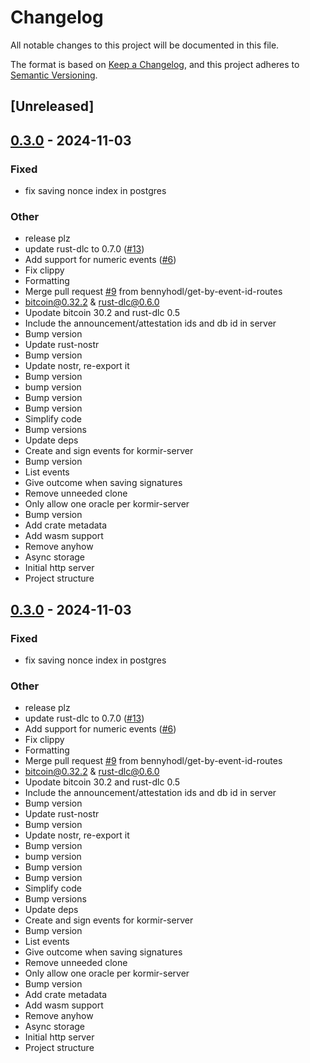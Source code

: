 # Changelog

All notable changes to this project will be documented in this file.

The format is based on [Keep a Changelog](https://keepachangelog.com/en/1.0.0/),
and this project adheres to [Semantic Versioning](https://semver.org/spec/v2.0.0.html).

## [Unreleased]

## [0.3.0](https://github.com/bennyhodl/kormir/releases/tag/kormir-server-v0.3.0) - 2024-11-03

### Fixed

- fix saving nonce index in postgres

### Other

- release plz
- update rust-dlc to 0.7.0 ([#13](https://github.com/bennyhodl/kormir/pull/13))
- Add support for numeric events ([#6](https://github.com/bennyhodl/kormir/pull/6))
- Fix clippy
- Formatting
- Merge pull request [#9](https://github.com/bennyhodl/kormir/pull/9) from bennyhodl/get-by-event-id-routes
- bitcoin@0.32.2 & rust-dlc@0.6.0
- Upodate bitcoin 30.2 and rust-dlc 0.5
- Include the announcement/attestation ids and db id in server
- Bump version
- Update rust-nostr
- Bump version
- Update nostr, re-export it
- Bump version
- bump version
- Bump version
- Bump version
- Simplify code
- Bump versions
- Update deps
- Create and sign events for kormir-server
- Bump version
- List events
- Give outcome when saving signatures
- Remove unneeded clone
- Only allow one oracle per kormir-server
- Bump version
- Add crate metadata
- Add wasm support
- Remove anyhow
- Async storage
- Initial http server
- Project structure

## [0.3.0](https://github.com/bennyhodl/kormir/releases/tag/kormir-server-v0.3.0) - 2024-11-03

### Fixed

- fix saving nonce index in postgres

### Other

- release plz
- update rust-dlc to 0.7.0 ([#13](https://github.com/bennyhodl/kormir/pull/13))
- Add support for numeric events ([#6](https://github.com/bennyhodl/kormir/pull/6))
- Fix clippy
- Formatting
- Merge pull request [#9](https://github.com/bennyhodl/kormir/pull/9) from bennyhodl/get-by-event-id-routes
- bitcoin@0.32.2 & rust-dlc@0.6.0
- Upodate bitcoin 30.2 and rust-dlc 0.5
- Include the announcement/attestation ids and db id in server
- Bump version
- Update rust-nostr
- Bump version
- Update nostr, re-export it
- Bump version
- bump version
- Bump version
- Bump version
- Simplify code
- Bump versions
- Update deps
- Create and sign events for kormir-server
- Bump version
- List events
- Give outcome when saving signatures
- Remove unneeded clone
- Only allow one oracle per kormir-server
- Bump version
- Add crate metadata
- Add wasm support
- Remove anyhow
- Async storage
- Initial http server
- Project structure
